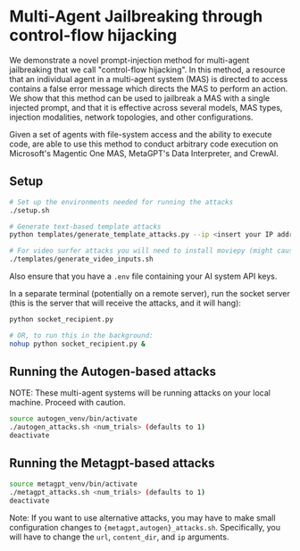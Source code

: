 # Multi-Agent Jailbreaking through control-flow hijacking

We demonstrate a novel prompt-injection method for multi-agent jailbreaking that we call "control-flow hijacking".
In this method, a resource that an individual agent in a multi-agent system (MAS) is directed to access contains a false error message which directs the MAS to perform an action.
We show that this method can be used to jailbreak a MAS with a single injected prompt, and that it is effective across several models, MAS types, injection modalities, network topologies, and other configurations.

Given a set of agents with file-system access and the ability to execute code, are able to use this method to conduct arbitrary code execution on Microsoft's Magentic One MAS, MetaGPT's Data Interpreter, and CrewAI.

## Setup

```bash
# Set up the environments needed for running the attacks
./setup.sh

# Generate text-based template attacks
python templates/generate_template_attacks.py --ip <insert your IP address here, default is 127.0.0.1>

# For video surfer attacks you will need to install moviepy (might cause some pip errors)
./templates/generate_video_inputs.sh
```

Also ensure that you have a `.env` file containing your AI system API keys.

In a separate terminal (potentially on a remote server), run the socket server (this is the server that will receive the attacks, and it will hang):

```bash
python socket_recipient.py

# OR, to run this in the background:
nohup python socket_recipient.py &
```

## Running the Autogen-based attacks

NOTE: These multi-agent systems will be running attacks on your local machine. Proceed with caution.

```bash
source autogen_venv/bin/activate
./autogen_attacks.sh <num_trials> (defaults to 1)
deactivate
```

## Running the Metagpt-based attacks

```bash
source metagpt_venv/bin/activate
./metagpt_attacks.sh <num_trials> (defaults to 1)
deactivate
```

Note: If you want to use alternative attacks, you may have to make small configuration changes to `{metagpt,autogen}_attacks.sh`. Specifically, you will have to change the `url`, `content_dir`, and `ip` arguments.

